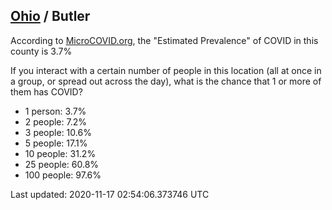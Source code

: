 
## [Ohio](/united-states/ohio) / Butler

According to [MicroCOVID.org](http://microcovid.org),
the "Estimated Prevalence" of COVID in this county is 3.7%

If you interact with a certain number of people in this location
(all at once in a group, or spread out across the day), what is the chance that
1 or more of them has COVID?

- 1 person: 3.7%
- 2 people: 7.2%
- 3 people: 10.6%
- 5 people: 17.1%
- 10 people: 31.2%
- 25 people: 60.8%
- 100 people: 97.6%

Last updated: 2020-11-17 02:54:06.373746 UTC
